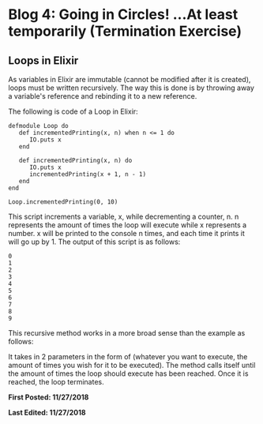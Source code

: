 # Blog 4: Going in Circles! ...At least temporarily (Termination Exercise)

## Loops in Elixir

As variables in Elixir are immutable (cannot be modified after it is created), loops must be written recursively. The way this is done is by throwing away a variable's reference and rebinding it to a new reference. 

The following is code of a Loop in Elixir:

```
defmodule Loop do
   def incrementedPrinting(x, n) when n <= 1 do
      IO.puts x
   end

   def incrementedPrinting(x, n) do
      IO.puts x
      incrementedPrinting(x + 1, n - 1)
   end
end

Loop.incrementedPrinting(0, 10)
```

This script increments a variable, x, while decrementing a counter, n. n represents the amount of times the loop will execute while x represents a number. x will be printed to the console n times, and each time it prints it will go up by 1. The output of this script is as follows:

```
0
1
2
3
4
5
6
7
8
9
```

This recursive method works in a more broad sense than the example as follows: 

It takes in 2 parameters in the form of (whatever you want to execute, the amount of times you wish for it to be executed). The method calls itself until the amount of times the loop should execute has been reached. Once it is reached, the loop terminates.

**First Posted: 11/27/2018**

**Last Edited: 11/27/2018**
